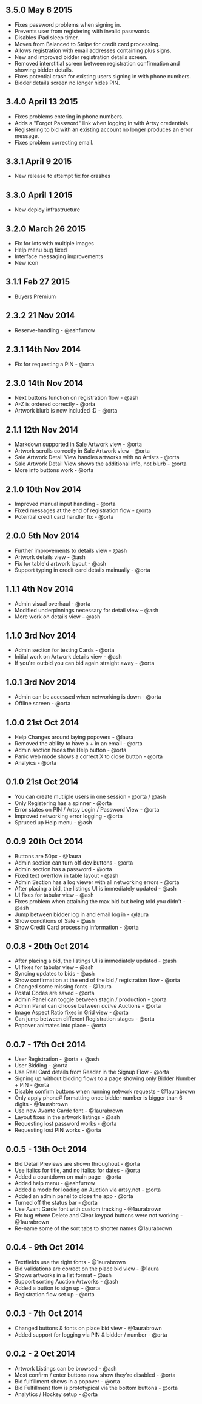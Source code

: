 ## 3.5.0 May 6 2015
* Fixes password problems when signing in.
* Prevents user from registering with invalid passwords.
* Disables iPad sleep timer.
* Moves from Balanced to Stripe for credit card processing.
* Allows registration with email addresses containing plus signs.
* New and improved bidder registration details screen.
* Removed interstitial screen between registration confirmation and showing bidder details.
* Fixes potential crash for existing users signing in with phone numbers.
* Bidder details screen no longer hides PIN.

## 3.4.0 April 13 2015
* Fixes problems entering in phone numbers.
* Adds a "Forgot Password" link when logging in with Artsy credentials.
* Registering to bid with an existing account no longer produces an error message.
* Fixes problem correcting email.

## 3.3.1 April 9 2015
* New release to attempt fix for crashes

## 3.3.0 April 1 2015
* New deploy infrastructure

## 3.2.0 March 26 2015
* Fix for lots with multiple images
* Help menu bug fixed
* Interface messaging improvements
* New icon

## 3.1.1 Feb 27 2015
* Buyers Premium

## 2.3.2 21 Nov 2014
* Reserve-handling - @ashfurrow

## 2.3.1 14th Nov 2014
* Fix for requesting a PIN - @orta

## 2.3.0 14th Nov 2014

* Next buttons function on registration flow - @ash
* A-Z is ordered correctly - @orta
* Artwork blurb is now included :D - @orta

## 2.1.1 12th Nov 2014

* Markdown supported in Sale Artwork view - @orta
* Artwork scrolls correctly in Sale Artwork view - @orta
* Sale Artwork Detail View handles artworks with no Artists - @orta
* Sale Artwork Detail View shows the additional info, not blurb - @orta
* More info buttons work - @orta

## 2.1.0 10th Nov 2014

* Improved manual input handling - @orta
* Fixed messages at the end of registration flow - @orta
* Potential credit card handler fix - @orta

## 2.0.0 5th Nov 2014

* Further improvements to details view - @ash
* Artwork details view - @ash
* Fix for table'd artwork layout - @ash
* Support typing in credit card details mainually - @orta

## 1.1.1 4th Nov 2014

* Admin visual overhaul - @orta
* Modified underpinnings necessary for detail view – @ash
* More work on details view – @ash

## 1.1.0 3rd Nov 2014

* Admin section for testing Cards - @orta
* Initial work on Artwork details view - @ash
* If you're outbid you can bid again straight away - @orta

## 1.0.1 3rd Nov 2014

* Admin can be accessed when networking is down - @orta
* Offline screen - @orta

## 1.0.0 21st Oct 2014

* Help Changes around laying popovers - @laura
* Removed the ability to have a + in an email - @orta
* Admin section hides the Help button - @orta
* Panic web mode shows a correct X to close button - @orta
* Analyics - @orta

## 0.1.0 21st Oct 2014

* You can create mutliple users in one session - @orta / @ash
* Only Registering has a spinner - @orta
* Error states on PIN / Artsy Login / Password View  - @orta
* Improved networking error logging - @orta
* Spruced up Help menu - @ash

## 0.0.9 20th Oct 2014

* Buttons are 50px - @1aura
* Admin section can turn off dev buttons - @orta
* Admin section has a password - @orta
* Fixed text overflow in table layout - @ash
* Admin Section has a log viewer with all networking errors - @orta
* After placing a bid, the listings UI is immediately updated - @ash
* UI fixes for tabular view – @ash
* Fixes problem when attaining the max bid but being told you didn't - @ash
* Jump between bidder log in and email log in - @laura
* Show conditions of Sale - @ash
* Show Credit Card processing information - @orta

## 0.0.8 - 20th Oct 2014

* After placing a bid, the listings UI is immediately updated - @ash
* UI fixes for tabular view – @ash
* Syncing updates to bids - @ash
* Show confirmation at the end of the bid / registration flow - @orta
* Changed some missing fonts - @1aura
* Postal Codes are saved - @orta
* Admin Panel can toggle between stagin / production - @orta
* Admin Panel can choose between _active_ Auctions - @orta
* Image Aspect Ratio fixes in Grid view - @orta
* Can jump between different Registration stages - @orta
* Popover animates into place - @orta


## 0.0.7 - 17th Oct 2014

* User Registration - @orta + @ash
* User Bidding - @orta
* Use Real Card details from Reader in the Signup Flow - @orta
* Signing up without bidding flows to a page showing only Bidder Number + PIN - @orta
* Disable confirm buttons when running network requests - @1aurabrown
* Only apply phone# formatting once bidder number is bigger than 6 digits - @1aurabrown
* Use new Avante Garde font - @1aurabrown
* Layout fixes in the artwork listings - @ash
* Requesting lost password works - @orta
* Requesting lost PIN works - @orta

## 0.0.5 - 13th Oct 2014

* Bid Detail Previews are shown throughout - @orta
* Use italics for title, and no italics for dates - @orta
* Added a countdown on main page - @orta
* Added help menu - @ashfurrow
* Added a mode for loading an Auction via artsy.net - @orta
* Added an admin panel to close the app - @orta
* Turned off the status bar - @orta
* Use Avant Garde font with custom tracking - @1aurabrown
* Fix bug where Delete and Clear keypad buttons were not working - @1aurabrown
* Re-name some of the sort tabs to shorter names @1aurabrown

## 0.0.4 - 9th Oct 2014

* Textfields use the right fonts - @1aurabrown
* Bid validations are correct on the place bid view - @1aura
* Shows artworks in a list format - @ash
* Support sorting Auction Artworks - @ash
* Added a button to sign up - @orta
* Registration flow set up - @orta

## 0.0.3 - 7th Oct 2014

* Changed buttons & fonts on place bid view - @1aurabrown
* Added support for logging via PIN & bidder / number - @orta

## 0.0.2 - 2 Oct 2014

* Artwork Listings can be browsed - @ash
* Most confirm / enter buttons now show they're disabled - @orta
* Bid fulfillment shows in a popover - @orta
* Bid Fulfillment flow is prototypical via the bottom buttons - @orta
* Analytics / Hockey setup - @orta
